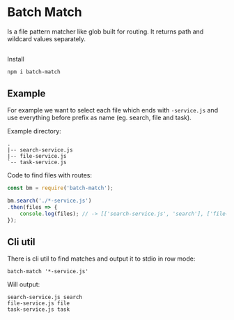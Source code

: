 # Batch Match

Is a file pattern matcher like glob built for routing. It returns path and
wildcard values separately.

##

Install
```
npm i batch-match
```

## Example

For example we want to select each file which ends with `-service.js` and use everything before prefix as name (eg. search, file and task).

Example directory:
```
.
|-- search-service.js
|-- file-service.js
`-- task-service.js
```

Code to find files with routes:

```javascript
const bm = require('batch-match');

bm.search('./*-service.js')
.then(files => {
    console.log(files); // -> [['search-service.js', 'search'], ['file-service.js', 'file'], ...]
});
```

## Cli util

There is cli util to find matches and output it to stdio in row mode:

```shell
batch-match '*-service.js'
```

Will output:
```
search-service.js search
file-service.js file
task-service.js task
```

